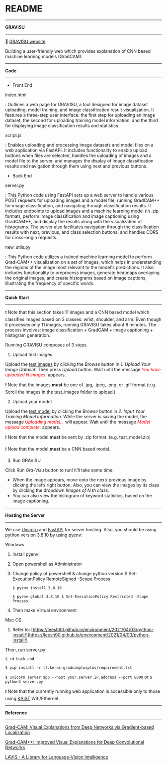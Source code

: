 # README

---

**GRAVISU**

---

🔗 [GRAVISU website](http://wlqmfl.com/project/gravisu/index.html)

Building a user-friendly web which provides explanation of CNN based machine learning models (GradCAM).

---

**Code**

---

- Front End

index.html

: Outlines a web page for GRAVISU, a tool designed for image dataset uploading, model training, and image classification result visualization. It features a three-step user interface: the first step for uploading an image dataset, the second for uploading training model information, and the third for displaying image classification results and statistics.

script.js

: Enables uploading and processing image datasets and model files on a web application via FastAPI. It includes functionality to enable upload buttons when files are selected, handles the uploading of images and a model file to the server, and manages the display of image classification results and navigation through them using next and previous buttons.

- Back End

server.py

: This Python code using FastAPI sets up a web server to handle various POST requests for uploading images and a model file, running GradCAM++ for image classification, and navigating through classification results. It includes endpoints to upload images and a machine learning model (in .zip format), perform image classification and image captioning using GradCAM++, and display the results along with the visualization of histograms. The server also facilitates navigation through the classification results with next, previous, and class selection buttons, and handles CORS for cross-origin requests.

new_utils.py

: This Python code utilizes a trained machine learning model to perform Grad-CAM++ visualization on a set of images, which helps in understanding the regions of the image most relevant to the model's predictions. It also includes functionality to preprocess images, generate heatmaps overlaying the original images, and create histograms based on image captions, illustrating the frequency of specific words.

---

**Quick Start**

---
❗️ Note that this section takes 11 images and a CNN based model which classifies images based on 3 classes: wrist, shoulder, and arm. Even though it processes only 11 images, running GRAVISU takes about 8 minutes. The process involves: image classification + GradCAM + image captioning + histogram generation.

Running GRAVISU composes of 3 steps.

1. Upload test images

Upload the [test images](https://drive.google.com/file/d/1ah-9AwDFFnsmx80MmG0nxDFMebtTGIEd/view?usp=sharing) by clicking the *Browse* button in *1. Upload Your Image Dataset*. Then press *Upload* button. Wait until the message <span style="color:red;">*You have uploaded N images.*</span> appears.

❗️ Note that the images **must** be one of .jpg, .jpeg, .png, or .gif format (e.g. Scroll the images in the test_images folder to upload.)

2. Upload your model

Upload the [test model](https://drive.google.com/file/d/1fYH0bVg8zi30dhljJoquQ21bBacHrnBZ/view?usp=sharing) by clicking the *Browse* button in *2. Input Your Training Model Information*. While the server is saving the model, the message <span style="color:red;">*Uploading model…*</span> will appear. Wait until the message <span style="color:red;">*Model upload complete.*</span> appears.

❗️ Note that the model **must** be sent by .zip format. (e.g. test_model.zip)

❗️ Note that the model **must** be a CNN based model.

3. Run GRAVISU 

Click Run *Gra-Visu* button to run! It’ll take some time.

- When the image appears, move onto the next/ previous image by clicking the left/ right button. Also, you can view the images by its class by clicking the dropdown *Images of N th class*.
- You can also view the histogram of keyword statistics, based on the image captioning.

---

**Hosting the Server**

---

We use [Uvicorn](https://www.uvicorn.org) and [FastAPI](https://fastapi.tiangolo.com) for server hosting. Also, you should be using python version 3.8.10 by using pyenv:

Windows

1. Install pyenv
2. Open powershell as Administrator
3. Change policy of powershell & change python version $ Set-ExecutionPolicy RemoteSigned -Scope Process
    
    `$ pyenv install 3.8.10`
    
    `$ pyenv global 3.8.10 $ Set-ExecutionPolicy Restricted -Scope Process`
    
4. Then make Virtual environment

Mac OS

1. Refer to: [https://leesh90.github.io/environment/2021/04/03/python-install/](https://leesh90.github.io/environment/2021/04/03/python-install/)

Then, run server.py:

`$ cd back-end`

`$ pip install -r tf.keras-gradcamplusplus/requirement.txt`

`$ uvicorn server:app --host your.server.IP.address --port 8000` or  `$ python3 server.py`

❗️ Note that the currently running web application is accessible only to those using [KAIST](https://www.kaist.ac.kr/kr/) Wifi/Ethernet.

---

**Reference**

---

[Grad-CAM: Visual Explanations from Deep Networks via Gradient-based Localization](https://arxiv.org/abs/1610.02391)

[Grad-CAM++: Improved Visual Explanations for Deep Convolutional Networks](https://arxiv.org/abs/1710.11063)

[LAVIS - A Library for Language-Vision Intelligence](https://github.com/salesforce/LAVIS)

